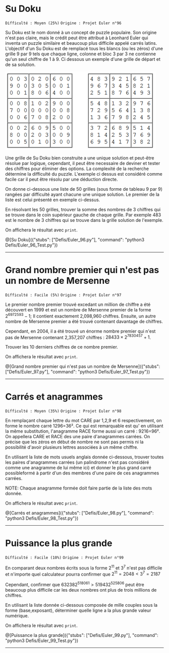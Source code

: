 # Su Doku
`Difficulté : Moyen (25%)`
`Origine : Projet Euler n°96`

Su Doku est le nom donné à un concept de puzzle populaire. Son origine n'est pas claire, mais le crédit peut être attribué à Leonhard Euler qui inventa un puzzle similaire et beaucoup plus difficile appelé carrés latins. L'objectif d'un Su Doku est de remplacé tous les blancs (ou les zéros) d'une grille 9 par 9 tels que chaque ligne, colonne et bloc 3 par 3 ne contienne qu'un seul chiffre de 1 à 9. Ci dessous un exemple d'une grille de départ et de sa solution.

![Grilles](Euler96.png)

Une grille de Su Doku bien construite a une unique solution et peut-être résolue par logique, cependant, il peut être necessaire de deviner et tester des chiffres pour éliminer des options. La complexité de la recherche détermine la difficulté du puzzle. L'exemple ci dessus est considéré comme facile car il peut être résolu par une déduction directe.

On donne ci-dessous une liste de 50 grilles (sous forme de tableau 9 par 9) rangées par difficulté ayant chacune une unique solution. Le premier de la liste est celui présenté en exemple ci-dessus.

En résolvant les 50 grilles, trouver la somme des nombres de 3 chiffres qui se trouve dans le coin supérieur gauche de chaque grille. Par exemple 483 est le nombre de 3 chiffres qui se trouve dans la grille solution de l'exemple.

On affichera le résultat avec `print`.

@[Su Doku]({"stubs": ["Defis/Euler_96.py"], "command": "python3 Defis/Euler_96_Test.py"})

---

# Grand nombre premier qui n'est pas un nombre de Mersenne
`Difficulté : Facile (5%)`
`Origine : Projet Euler n°97`

Le premier nombre premier trouvé excedant un million de chiffre a été découvert en 1999 et est un nombre de Mersenne premier de la forme $`2^{6972593}−1`$; Il contient exactement 2,098,960 chiffres. Ensuite, un autre nombre de Mersenne premier a été trouvé contenant davantage de chiffres.

Cependant, en 2004, il a été trouvé un énorme nombre premier qui n'est pas de Mersenne contenant 2,357,207 chiffres : $`28433×2^{7830457}+1`$.

Trouver les 10 derniers chiffres de ce nombre premier.

On affichera le résultat avec `print`.

@[Grand nombre premier qui n'est pas un nombre de Mersenne]({"stubs": ["Defis/Euler_97.py"], "command": "python3 Defis/Euler_97_Test.py"})

---

# Carrés et anagrammes
`Difficulté : Moyen (35%)`
`Origine : Projet Euler n°98`

En remplaçant chaque lettre du mot CARE par 1,2,9 et 6 respectivement, on forme le nombre carré 1296=36². Ce qui est remarquable est qu' en utilisant la même substitution, l'anagramme RACE forme aussi un carré : 9216=96². On appellera CARE et RACE des une paire d'anagrammes carrées. On précise que les zéros en début de nombre ne sont pas permis ni la possibilité d'avoir plusieurs lettres associées à un même chiffre.

En utilisant la liste de mots usuels anglais donnée ci-dessous, trouver toutes les paires d'anagrammes carrées (un palindrome n'est pas considéré comme une anagramme de lui même ici) et donner le plus grand carré possibleformé à partir d'un des membres d'une paire de ces anagrammes carrées.

NOTE: Chaque anagramme formée doit faire partie de la liste des mots donnée.

On affichera le résultat avec `print`.

@[Carrés et anagrammes]({"stubs": ["Defis/Euler_98.py"], "command": "python3 Defis/Euler_98_Test.py"})

---

# Puissance la plus grande
`Difficulté : Facile (10%)`
`Origine : Projet Euler n°99`

En comparant deux nombres écrits sous la forme $`2^{11}`$ et $`3^7`$ n'est pas difficile et n'importe quel calculateur pourra confirmer que $`2^11=2048 < 3^7=2187`$

Cependant, confirmer que $`632382^{518061} > 519432^{525806}`$ peut être beaucoup plus difficile car les deux nombres ont plus de trois millions de chiffres.

En utilisant la liste donnée ci-dessous composée de mille couples sous la forme (base,exposant), déterminer quelle ligne a la plus grande valeur numérique.

On affichera le résultat avec `print`.

@[Puissance la plus grande]({"stubs": ["Defis/Euler_99.py"], "command": "python3 Defis/Euler_99_Test.py"})

---
